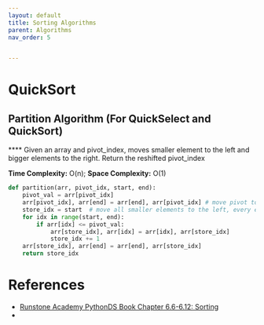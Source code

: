 ```yaml
---
layout: default
title: Sorting Algorithms
parent: Algorithms
nav_order: 5


---
```


# QuickSort



## Partition Algorithm (For QuickSelect and QuickSort)
**** Given an array and pivot_index, moves smaller element to the left and bigger elements to the right. Return the reshifted pivot_index

**Time Complexity:** O(n); **Space Complexity:** O(1)
```python
def partition(arr, pivot_idx, start, end):
	pivot_val = arr[pivot_idx] 
	arr[pivot_idx], arr[end] = arr[end], arr[pivot_idx] # move pivot to end
	store_idx = start  # move all smaller elements to the left, every element left of store_idx is smaller than pivot
	for idx in range(start, end):
		if arr[idx] <= pivot_val:
			arr[store_idx], arr[idx] = arr[idx], arr[store_idx]
			store_idx += 1
	arr[store_idx], arr[end] = arr[end], arr[store_idx]
	return store_idx
```



# References

- [Runstone Academy PythonDS Book Chapter 6.6-6.12: Sorting](https://runestone.academy/ns/books/published/pythonds/SortSearch/toctree.html)
- 